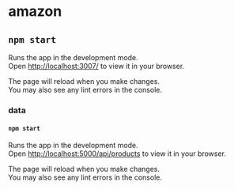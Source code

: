 # amazon

## `npm start`

Runs the app in the development mode.\
Open [http://localhost:3007/](http://localhost:3007/) to view it in your browser.

The page will reload when you make changes.\
You may also see any lint errors in the console.

### data

#### `npm start`

Runs the app in the development mode.\
Open [http://localhost:5000/api/products](http://localhost:5000/api/products) to view it in your browser.

The page will reload when you make changes.\
You may also see any lint errors in the console.
